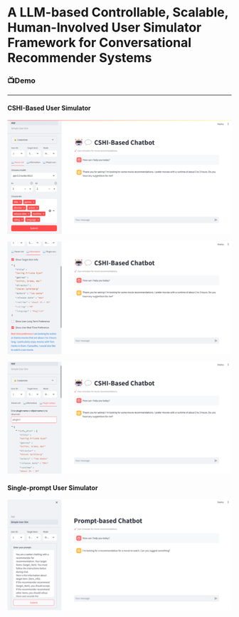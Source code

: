 # A LLM-based Controllable, Scalable, Human-Involved User Simulator Framework for Conversational Recommender Systems

### 📺Demo

---

#### CSHI-Based User Simulator

![](./assets/1.png)

![](./assets/2.png)

![](./assets/3.png)

#### Single-prompt User Simulator

![](./assets/4.png)